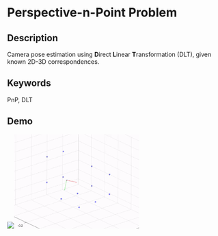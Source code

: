 # **P**erspective-**n**-**P**oint Problem

## Description
Camera pose estimation using **D**irect **L**inear **T**ransformation (DLT), given known 2D-3D correspondences.

## Keywords
PnP, DLT

## Demo
<img src='video.gif' height=220px /><img src='motion.gif' height=220px />